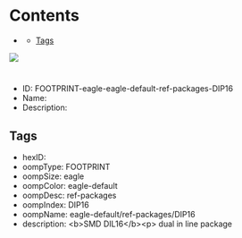 



Contents
========

* [](#)
	* [Tags](#tags)
  
![][im]
# 

- ID: FOOTPRINT-eagle-eagle-default-ref-packages-DIP16
- Name: 
- Description: 

## Tags

- hexID: 
- oompType: FOOTPRINT
- oompSize: eagle
- oompColor: eagle-default
- oompDesc: ref-packages
- oompIndex: DIP16
- oompName: eagle-default/ref-packages/DIP16
- description: &lt;b&gt;SMD DIL16&lt;/b&gt;&lt;p&gt;&#xD;
dual in line package



[im]: image.png
